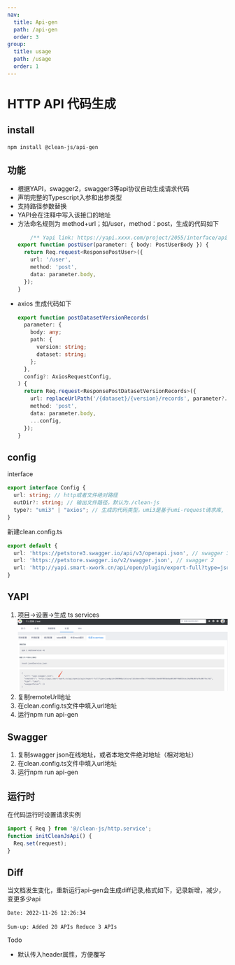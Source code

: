 ```yaml
---
nav:
  title: Api-gen
  path: /api-gen
  order: 3
group:
  title: usage
  path: /usage
  order: 1
---
```


# HTTP API 代码生成
## install 
```
npm install @clean-js/api-gen
```
## 功能
 - 根据YAPI，swagger2，swagger3等api协议自动生成请求代码
 - 声明完整的Typescript入参和出参类型 
 - 支持路径参数替换
 - YAPI会在注释中写入该接口的地址
 - 方法命名规则为 method+url；如/user，method：post，生成的代码如下
    ```typescript
        /** Yapi link: https://yapi.xxxx.com/project/2055/interface/api/125352 */
    export function postUser(parameter: { body: PostUserBody }) {
      return Req.request<ResponsePostUser>({
        url: '/user',
        method: 'post',
        data: parameter.body,
      });
    }
    ```
- axios 生成代码如下
    ```typescript
    export function postDatasetVersionRecords(
      parameter: {
        body: any;
        path: {
          version: string;
          dataset: string;
        };
      },
      config?: AxiosRequestConfig,
    ) {
      return Req.request<ResponsePostDatasetVersionRecords>({
        url: replaceUrlPath('/{dataset}/{version}/records', parameter?.path),
        method: 'post',
        data: parameter.body,
        ...config,
      });
    }
    ```
## config 
interface
```typescript
export interface Config {
  url: string; // http或者文件绝对路径
  outDir?: string; // 输出文件路径，默认为./clean-js
  type?: "umi3" | "axios"; // 生成的代码类型，umi3是基于umi-request请求库,  默认为 axios
}
```
新建clean.config.ts
```typescript
export default {
  url: 'https://petstore3.swagger.io/api/v3/openapi.json', // swagger 3
  url: 'https://petstore.swagger.io/v2/swagger.json', // swagger 2
  url: 'http://yapi.smart-xwork.cn/api/open/plugin/export-full?type=json&pid=186904&status=all&token=59ecff7d43926c3be48f893deba401407f0d819c6c24a99b307a78c0877bc7d2' // yapi
}
```
## YAPI
1. 项目->设置->生成 ts services ![image](./images/yapi-url.png)
2. 复制remoteUrl地址
3. 在clean.config.ts文件中填入url地址
4. 运行npm run api-gen

## Swagger
1. 复制swagger json在线地址，或者本地文件绝对地址（相对地址）
2. 在clean.config.ts文件中填入url地址
3. 运行npm run api-gen


## 运行时

在代码运行时设置请求实例
```typescript
import { Req } from '@/clean-js/http.service';
function initCleanJsApi() {
  Req.set(request);
}
```

## Diff
当文档发生变化，重新运行api-gen会生成diff记录,格式如下，记录新增，减少，变更多少api
```
Date: 2022-11-26 12:26:34

Sum-up: Added 20 APIs Reduce 3 APIs 
```

Todo
- 默认传入header属性，方便覆写
